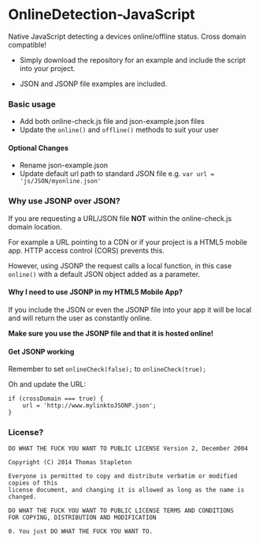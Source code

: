 OnlineDetection-JavaScript
==========================
Native JavaScript detecting a devices online/offline status. Cross domain compatible!

- Simply download the repository for an example and include the script into your project.

- JSON and JSONP file examples are included.

### Basic usage
- Add both online-check.js file and json-example.json files
- Update the `online()` and `offline()` methods to suit your user

#### Optional Changes
- Rename json-example.json
- Update default url path to standard JSON file e.g. `var url = 'js/JSON/myonline.json'`

### Why use JSONP over JSON?
If you are requesting a URL/JSON file **NOT** within the online-check.js domain location. 

For example a URL pointing to a CDN or if your project is a HTML5 mobile app. HTTP access control (CORS) prevents this. 

However, using JSONP the request calls a local function, in this case `online()` with a default JSON object added as a parameter.

#### Why I need to use JSONP in my HTML5 Mobile App?

If you include the JSON or even the JSONP file into your app it will be local and will return the user as constantly online. 

**Make sure you use the JSONP file and that it is hosted online!**

#### Get JSONP working

Remember to set `onlineCheck(false);` to `onlineCheck(true);`

Oh and update the URL:

    if (crossDomain === true) {
        url = 'http://www.mylinktoJSONP.json';
    }

### License?
```
DO WHAT THE FUCK YOU WANT TO PUBLIC LICENSE Version 2, December 2004 

Copyright (C) 2014 Thomas Stapleton

Everyone is permitted to copy and distribute verbatim or modified copies of this
license document, and changing it is allowed as long as the name is changed.
  
DO WHAT THE FUCK YOU WANT TO PUBLIC LICENSE TERMS AND CONDITIONS
FOR COPYING, DISTRIBUTION AND MODIFICATION 
  
0. You just DO WHAT THE FUCK YOU WANT TO.
